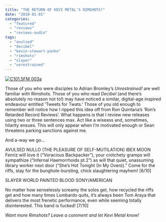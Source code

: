 ```yaml
---
title: "THE RETURN OF KEVI METAL'S RIMSHOTS!"
date: "2010-01-01"
categories: 
  - "featured"
  - "reviews"
  - "reviews-audio"
tags: 
  - "avulsed"
  - "decibel"
  - "kevin-stewart-panko"
  - "rimshots"
  - "slayer"
  - "unrestrained"
---
```


[![C101.5FM 003a](http://www.hellbound.ca/wp-content/uploads/2009/07/C101.5FM-003a1.jpg "C101.5FM 003a")](http://www.hellbound.ca/wp-content/uploads/2009/07/C101.5FM-003a1.jpg)

Those of you who were disciples to Adrian Bromley’s _Unrestrained!_ are well familiar with Rimshots. Those of you who read _Decibel_ (and there’s absolutely no reason not to!) may have noticed a similar, digital-age inspired endeavour entitled ‘Tweets for Twats.’ Those of you old enough to remember will notice how I ripped this idea off from Ron Quintana’s ‘Ron’s Retarded Record Reviews’. What happens is that I review new releases using two or three sentences max. Act like a wiseass and, sometimes, hilarity ensues. This will only appear when I’m motivated enough or Sean threatens parking sanctions against me.

And a-way we go…

AVULSED NULLO (THE PLEASURE OF SELF-MUTILATION) IBEX MOON Fenriz will love it (“Voracious Backpacker”), your crotchety gramps will sympathize (“Infernal Haemorrhoids pt.2”) as will that quiet, unassuming library worker next door (“She’s Hot Tonight (In My Oven)).” Come for the riffs, stay for the bunghole-bursting, chick slaughtering mayhem! \[8/10\]

SLAYER WORLD PAINTED BLOOD SONY/AMERICAN

No matter how senselessly screamy the solos get, how recycled the riffs get and how many times Lombardo quits, it’s always been Tom Araya that delivers the most frenetic performance, even while seeming totally disinterested. This band is fucked! \[7/10\]

_Want more Rimshots? Leave a comment and let Kevi Metal know!_
